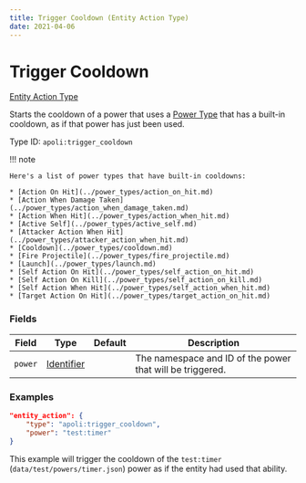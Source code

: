 ```yaml
---
title: Trigger Cooldown (Entity Action Type)
date: 2021-04-06
---
```


# Trigger Cooldown

[Entity Action Type](../entity_action_types.md)

Starts the cooldown of a power that uses a [Power Type](../power_types.md) that has a built-in cooldown, as if that power has just been used.

Type ID: `apoli:trigger_cooldown`

!!! note

    Here's a list of power types that have built-in cooldowns:

    * [Action On Hit](../power_types/action_on_hit.md)
    * [Action When Damage Taken](../power_types/action_when_damage_taken.md)
    * [Action When Hit](../power_types/action_when_hit.md)
    * [Active Self](../power_types/active_self.md)
    * [Attacker Action When Hit](../power_types/attacker_action_when_hit.md)
    * [Cooldown](../power_types/cooldown.md)
    * [Fire Projectile](../power_types/fire_projectile.md)
    * [Launch](../power_types/launch.md)
    * [Self Action On Hit](../power_types/self_action_on_hit.md)
    * [Self Action On Kill](../power_types/self_action_on_kill.md)
    * [Self Action When Hit](../power_types/self_action_when_hit.md)
    * [Target Action On Hit](../power_types/target_action_on_hit.md)


### Fields

Field  | Type | Default | Description
-------|------|---------|-------------
`power` | [Identifier](../data_types/identifier.md) | | The namespace and ID of the power that will be triggered.


### Examples

```json
"entity_action": {
  	"type": "apoli:trigger_cooldown",
  	"power": "test:timer"
}
```

This example will trigger the cooldown of the `test:timer` (`data/test/powers/timer.json`) power as if the entity had used that ability.
